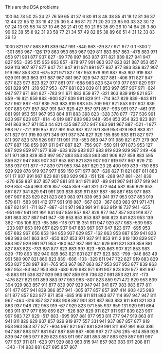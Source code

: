 This are the DSA problems 


100 64 78 50 25 24 27 76 59 65 41 37 6 80 61 8 48 38 85 41 18 12 81 36 37 12 44 22 65 12 33 19 42 25 30 5 4 96 81 72 71 20 20 23 85 93 33 32 30 12 97 24 13 93 58 74 37 10 46 26 21 41 92 90 21 65 35 89 26 10 14 64 28 3 80 99 62 38 55 8 92 31 93 58 77 21 34 57 49 82 85 38 89 66 51 4 31 12 33 83 29
13

1000 821 977 863 881 839 947 991 -840 863 -29 877 971 977 0 1 -300 2 -301 853 967 -126 179 863 953 853 967 929 811 883 857 863 -478 883 971 853 971 991 877 937 827 -69 778 997 863 937 971 821 839 827 941 947 827 953 -395 515 953 863 857 -878 977 991 883 937 823 821 887 853 857 929 113 907 977 877 947 721 947 911 971 991 977 937 877 883 839 827 907 919 967 853 823 -675 821 971 827 187 953 979 991 887 853 907 919 887 929 911 953 863 971 887 967 881 967 929 947 827 881 -406 911 827 947 877 823 977 823 827 977 881 977 -688 983 823 524 919 977 857 829 967 991 829 971 -218 937 953 -877 881 823 839 811 853 997 857 907 971 -624 947 977 971 881 827 -783 911 971 883 859 877 -321 863 839 919 821 857 859 -16 821 859 883 -900 827 839 991 829 911 -714 947 829 839 -843 811 877 962 887 -107 839 763 983 919 983 515 709 967 821 853 937 907 839 907 883 977 857 887 991 847 829 427 857 971 857 -963 991 937 -461 919 881 991 953 551 967 953 884 811 883 398 823 -328 378 877 -727 536 991 823 997 823 857 -814 -6 919 887 883 983 948 -954 853 954 823 823 881 941 863 947 971 853 44 821 435 887 372 947 863 991 967 887 -521 -1 877 983 977 -721 919 857 827 991 953 937 827 971 859 953 629 983 883 821 811 827 911 919 60 971 346 971 937 574 827 929 155 859 983 811 827 977 811 997 823 578 526 967 111 991 719 -553 883 947 911 989 821 877 279 907 877 887 158 859 997 911 947 887 827 -756 907 -550 911 971 873 953 127 887 929 859 971 977 839 -633 929 983 827 983 919 839 929 997 249 -68 811 971 883 829 853 997 907 883 853 853 863 881 906 827 859 883 595 859 827 947 863 907 307 853 881 821 829 907 937 919 977 967 829 710 398 937 911 877 -77 839 971 953 784 857 829 23 28 400 919 839 -750 883 929 929 878 919 937 977 859 150 971 977 887 -626 827 11 821 887 811 883 911 17 937 991 967 823 881 983 929 983 -151 128 -288 947 881 -241 839 -270 859 887 937 857 907 881 811 941 971 907 -89 941 907 941 877 919 941 929 853 -454 983 829 857 -845 859 -561 821 372 644 582 856 829 953 857 877 941 829 941 991 393 839 839 911 857 887 -86 887 618 977 863 967 907 823 929 821 823 863 983 971 839 953 941 977 953 937 853 919 579 811 -583 991 412 977 991 919 887 -667 839 -367 863 983 971 971 471 887 821 911 -711 827 -887 -314 971 983 991 911 863 919 18 737 941 -655 -951 997 941 911 991 941 947 859 857 887 829 877 947 857 823 919 877 881 883 827 887 941 947 -39 853 853 853 887 668 823 941 823 953 139 382 -105 106 823 -65 366 -118 971 18 351 911 947 929 877 983 -539 983 -233 997 863 919 857 829 937 947 883 967 967 947 823 977 -695 953 857 882 967 656 853 194 853 937 829 857 -162 863 953 887 859 941 823 983 983 841 863 947 -650 827 853 971 937 911 853 911 2 919 130 829 907 883 907 929 991 971 953 -180 947 937 991 941 929 991 821 839 859 881 827 853 823 -733 881 877 823 883 997 823 -803 863 907 821 853 983 829 -719 863 192 940 685 863 821 631 827 877 823 883 -799 -946 863 49 991 580 907 821 860 823 839 -686 -133 -329 811 947 722 827 919 883 829 953 827 528 997 881 -765 953 967 887 863 827 953 937 953 877 839 863 887 953 -83 947 953 883 -480 829 983 971 991 907 823 829 977 881 997 -8 863 911 536 827 929 983 907 859 919 736 827 991 853 821 811 -173 -476 827 821 911 859 883 977 953 983 -807 823 859 971 472 829 953 839 394 929 983 857 911 877 839 907 929 947 941 941 877 983 983 877 811 911 477 857 941 839 386 857 941 -305 877 857 857 997 414 903 425 983 811 877 857 823 977 971 859 -685 919 911 811 863 877 114 997 947 947 811 967 -464 -316 857 827 883 908 887 901 821 887 863 883 911 881 821 823 863 937 946 782 953 919 -677 929 823 971 555 937 859 131 929 991 664 983 911 877 977 859 859 827 -526 887 829 911 827 911 997 839 823 967 997 983 727 929 -517 883 -695 997 881 977 953 811 777 947 919 863 811 941 811 829 929 937 857 829 919 977 557 331 941 937 887 857 877 919 953 983 863 877 877 -904 997 821 967 881 829 991 811 997 991 863 386 947 887 863 977 881 947 887 859 887 -606 967 277 576 295 -814 859 929 839 947 953 977 829 823 953 911 997 881 853 857 883 929 857 991 997 977 937 911 811 -623 971 929 883 983 815 941 857 983 983 971 208 811 -340 -114 983 881 827 695 857 967